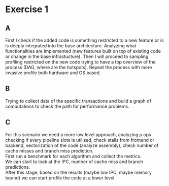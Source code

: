# Exercise 1
## A
First I check if the added code is something restricted to a new feature or is is 
deeply integrated into the base architecture. Analyzing what functionalities 
are implemented (new features built on top of existing code or change in the 
base infrastucture). Then I will proceed to sampling profiling restricted on the new code trying to have a top overview of the process (DAG, where are the hotspots). Repeat the process with more invasive profile both hardware and OS based.  

## B
Trying to collect data of the specific transactions and build a graph of computations
to check the path for performance problems.

## C 
For this scenario we need a more low level approach, analyzing $\mu$ ops checking 
if every pipeline slots is utilized, check stalls from frontend or backend, 
vectorization of the code (analyze assembly), check number of cache misses
and branch miss prediction.  
First run a benchmark for each algorithm and collect the metrics.   
We can start to look at the IPC, number of cache miss and branch predictions.  
After this stage, based on the results (maybe low IPC, maybe memory bound) we can
start profile the code at a lower level.  




